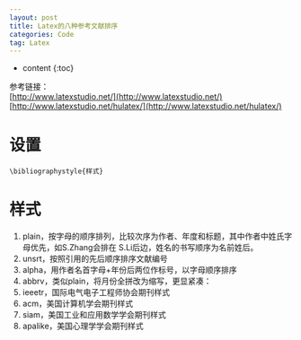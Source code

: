 ```yaml
---
layout: post
title: Latex的八种参考文献排序
categories: Code
tag: Latex
---
```


* content
{:toc}

参考链接：  
[http://www.latexstudio.net/](http://www.latexstudio.net/)  
[http://www.latexstudio.net/hulatex/](http://www.latexstudio.net/hulatex/)  



# 设置
```
\bibliographystyle{样式}
```
# 样式
1. plain，按字母的顺序排列，比较次序为作者、年度和标题，其中作者中姓氏字母优先，如S.Zhang会排在 S.Li后边，姓名的书写顺序为名前姓后。
2. unsrt，按照引用的先后顺序排序文献编号
3. alpha，用作者名首字母+年份后两位作标号，以字母顺序排序
4. abbrv，类似plain，将月份全拼改为缩写，更显紧凑：
5. ieeetr，国际电气电子工程师协会期刊样式
6. acm，美国计算机学会期刊样式
7. siam，美国工业和应用数学学会期刊样式
8. apalike，美国心理学学会期刊样式